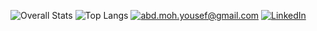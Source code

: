 ![Overall Stats](https://github-readme-stats.vercel.app/api?username=Sherlemious&count_private=true&show_icons=true&hide=contribs)
![Top Langs](https://github-readme-stats.vercel.app/api/top-langs/?username=Sherlemious&layout=compact)
<a href="mailto:YourEmail@gmail.com">![abd.moh.yousef@gmail.com](https://img.shields.io/badge/Gmail-D14836?style=for-the-badge&logo=gmail&logoColor=white)</a>
<a href="<https://www.linkedin.com/in/sherlemious/>">![LinkedIn](https://img.shields.io/badge/LinkedIn-0077B5?style=for-the-badge&logo=linkedin&logoColor=white)</a>
<codersrank-skills-chart username="Sherlemious"></codersrank-skills-chart>
